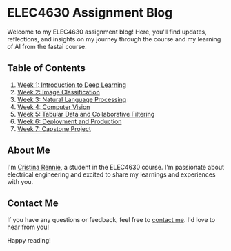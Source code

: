# ELEC4630 Assignment Blog

Welcome to my ELEC4630 assignment blog! Here, you'll find updates, reflections, and insights on my journey through the course and my learning of AI from the fastai course.

## Table of Contents

1. [Week 1: Introduction to Deep Learning](week1.md)
2. [Week 2: Image Classification](week2.md)
3. [Week 3: Natural Language Processing](week3.md)
4. [Week 4: Computer Vision](week4.md)
5. [Week 5: Tabular Data and Collaborative Filtering](week5.md)
6. [Week 6: Deployment and Production](week6.md)
7. [Week 7: Capstone Project](week7.md)

## About Me

I'm [Cristina Rennie](about.md), a student in the ELEC4630 course. I'm passionate about electrical engineering and excited to share my learnings and experiences with you.

## Contact Me

If you have any questions or feedback, feel free to [contact me](contact.md). I'd love to hear from you!

Happy reading!

